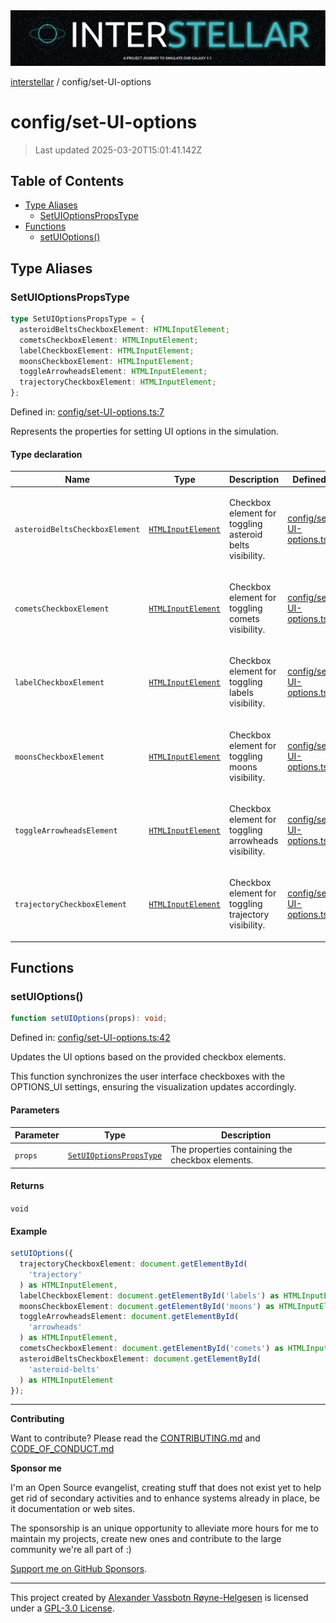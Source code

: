 <div><img alt="SPECCER logo" src="https://raw.githubusercontent.com/phun-ky/interstellar/main/public/interstellar-header.png" style="max-height:120px;"/></div>

[interstellar](../README.md) / config/set-UI-options

# config/set-UI-options

> Last updated 2025-03-20T15:01:41.142Z

## Table of Contents

- [Type Aliases](#type-aliases)
  - [SetUIOptionsPropsType](#setuioptionspropstype)
- [Functions](#functions)
  - [setUIOptions()](#setuioptions)

## Type Aliases

### SetUIOptionsPropsType

```ts
type SetUIOptionsPropsType = {
  asteroidBeltsCheckboxElement: HTMLInputElement;
  cometsCheckboxElement: HTMLInputElement;
  labelCheckboxElement: HTMLInputElement;
  moonsCheckboxElement: HTMLInputElement;
  toggleArrowheadsElement: HTMLInputElement;
  trajectoryCheckboxElement: HTMLInputElement;
};
```

Defined in:
[config/set-UI-options.ts:7](https://github.com/phun-ky/interstellar/blob/main/src/config/set-UI-options.ts#L7)

Represents the properties for setting UI options in the simulation.

#### Type declaration

<table>
<thead>
<tr>
<th>Name</th>
<th>Type</th>
<th>Description</th>
<th>Defined in</th>
</tr>
</thead>
<tbody>
<tr>
<td>

<a id="asteroidbeltscheckboxelement"></a> `asteroidBeltsCheckboxElement`

</td>
<td>

[`HTMLInputElement`](https://developer.mozilla.org/docs/Web/API/HTMLInputElement)

</td>
<td>

Checkbox element for toggling asteroid belts visibility.

</td>
<td>

[config/set-UI-options.ts:19](https://github.com/phun-ky/interstellar/blob/main/src/config/set-UI-options.ts#L19)

</td>
</tr>
<tr>
<td>

<a id="cometscheckboxelement"></a> `cometsCheckboxElement`

</td>
<td>

[`HTMLInputElement`](https://developer.mozilla.org/docs/Web/API/HTMLInputElement)

</td>
<td>

Checkbox element for toggling comets visibility.

</td>
<td>

[config/set-UI-options.ts:17](https://github.com/phun-ky/interstellar/blob/main/src/config/set-UI-options.ts#L17)

</td>
</tr>
<tr>
<td>

<a id="labelcheckboxelement"></a> `labelCheckboxElement`

</td>
<td>

[`HTMLInputElement`](https://developer.mozilla.org/docs/Web/API/HTMLInputElement)

</td>
<td>

Checkbox element for toggling labels visibility.

</td>
<td>

[config/set-UI-options.ts:11](https://github.com/phun-ky/interstellar/blob/main/src/config/set-UI-options.ts#L11)

</td>
</tr>
<tr>
<td>

<a id="moonscheckboxelement"></a> `moonsCheckboxElement`

</td>
<td>

[`HTMLInputElement`](https://developer.mozilla.org/docs/Web/API/HTMLInputElement)

</td>
<td>

Checkbox element for toggling moons visibility.

</td>
<td>

[config/set-UI-options.ts:13](https://github.com/phun-ky/interstellar/blob/main/src/config/set-UI-options.ts#L13)

</td>
</tr>
<tr>
<td>

<a id="togglearrowheadselement"></a> `toggleArrowheadsElement`

</td>
<td>

[`HTMLInputElement`](https://developer.mozilla.org/docs/Web/API/HTMLInputElement)

</td>
<td>

Checkbox element for toggling arrowheads visibility.

</td>
<td>

[config/set-UI-options.ts:15](https://github.com/phun-ky/interstellar/blob/main/src/config/set-UI-options.ts#L15)

</td>
</tr>
<tr>
<td>

<a id="trajectorycheckboxelement"></a> `trajectoryCheckboxElement`

</td>
<td>

[`HTMLInputElement`](https://developer.mozilla.org/docs/Web/API/HTMLInputElement)

</td>
<td>

Checkbox element for toggling trajectory visibility.

</td>
<td>

[config/set-UI-options.ts:9](https://github.com/phun-ky/interstellar/blob/main/src/config/set-UI-options.ts#L9)

</td>
</tr>
</tbody>
</table>

## Functions

### setUIOptions()

```ts
function setUIOptions(props): void;
```

Defined in:
[config/set-UI-options.ts:42](https://github.com/phun-ky/interstellar/blob/main/src/config/set-UI-options.ts#L42)

Updates the UI options based on the provided checkbox elements.

This function synchronizes the user interface checkboxes with the OPTIONS_UI
settings, ensuring the visualization updates accordingly.

#### Parameters

| Parameter | Type                                                               | Description                                      |
| --------- | ------------------------------------------------------------------ | ------------------------------------------------ |
| `props`   | [`SetUIOptionsPropsType`](set-UI-options.md#setuioptionspropstype) | The properties containing the checkbox elements. |

#### Returns

`void`

#### Example

```ts
setUIOptions({
  trajectoryCheckboxElement: document.getElementById(
    'trajectory'
  ) as HTMLInputElement,
  labelCheckboxElement: document.getElementById('labels') as HTMLInputElement,
  moonsCheckboxElement: document.getElementById('moons') as HTMLInputElement,
  toggleArrowheadsElement: document.getElementById(
    'arrowheads'
  ) as HTMLInputElement,
  cometsCheckboxElement: document.getElementById('comets') as HTMLInputElement,
  asteroidBeltsCheckboxElement: document.getElementById(
    'asteroid-belts'
  ) as HTMLInputElement
});
```

---

**Contributing**

Want to contribute? Please read the
[CONTRIBUTING.md](https://github.com/phun-ky/interstellar/blob/main/CONTRIBUTING.md)
and
[CODE_OF_CONDUCT.md](https://github.com/phun-ky/interstellar/blob/main/CODE_OF_CONDUCT.md)

**Sponsor me**

I'm an Open Source evangelist, creating stuff that does not exist yet to help
get rid of secondary activities and to enhance systems already in place, be it
documentation or web sites.

The sponsorship is an unique opportunity to alleviate more hours for me to
maintain my projects, create new ones and contribute to the large community
we're all part of :)

[Support me on GitHub Sponsors](https://github.com/sponsors/phun-ky).

---

This project created by [Alexander Vassbotn Røyne-Helgesen](http://phun-ky.net)
is licensed under a
[GPL-3.0 License](https://choosealicense.com/licenses/gpl-3.0/).
